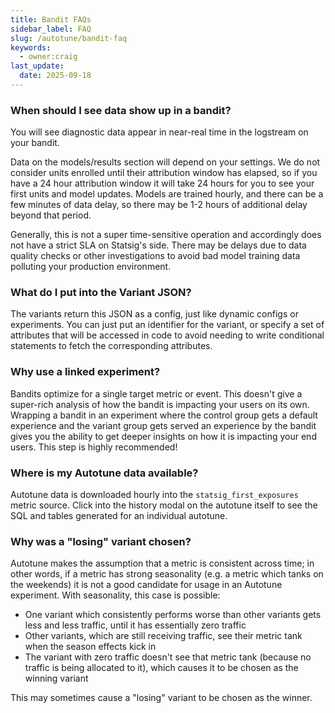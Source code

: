 ```yaml
---
title: Bandit FAQs
sidebar_label: FAQ
slug: /autotune/bandit-faq
keywords:
  - owner:craig
last_update:
  date: 2025-09-18
---
```


### When should I see data show up in a bandit?

You will see diagnostic data appear in near-real time in the logstream on your bandit.

Data on the models/results section will depend on your settings. We do not consider units enrolled until their attribution window has elapsed, so if you have a 24 hour attribution window it will take 24 hours for you to see your first units and model updates. Models are trained hourly, and there can be a few minutes of data delay, so there may be 1-2 hours of additional delay beyond that period.

Generally, this is not a super time-sensitive operation and accordingly does not have a strict SLA on Statsig's side. There may be delays due to data quality checks or other investigations to avoid bad model training data polluting your production environment.

### What do I put into the Variant JSON?

The variants return this JSON as a config, just like dynamic configs or experiments. You can just put an identifier for the variant, or specify a set of attributes that will be accessed in code to avoid needing to write conditional statements to fetch the corresponding attributes.

### Why use a linked experiment?

Bandits optimize for a single target metric or event. This doesn't give a super-rich analysis of how the bandit is impacting your users on its own. Wrapping a bandit in an experiment where the control group gets a default experience and the variant group gets served an experience by the bandit gives you the ability to get deeper insights on how it is impacting your end users. This step is highly recommended!

### Where is my Autotune data available?

Autotune data is downloaded hourly into the `statsig_first_exposures` metric source. Click into the history modal on the autotune itself to see the SQL and tables generated for an individual autotune.

### Why was a "losing" variant chosen?

Autotune makes the assumption that a metric is consistent across time; in other words, if a metric has strong seasonality (e.g. a metric which tanks on the weekends) it is not a good candidate for usage in an Autotune experiment. With seasonality, this case is possible:

- One variant which consistently performs worse than other variants gets less and less traffic, until it has essentially zero traffic
- Other variants, which are still receiving traffic, see their metric tank when the season effects kick in
- The variant with zero traffic doesn't see that metric tank (because no traffic is being allocated to it), which causes it to be chosen as the winning variant

This may sometimes cause a "losing" variant to be chosen as the winner.
